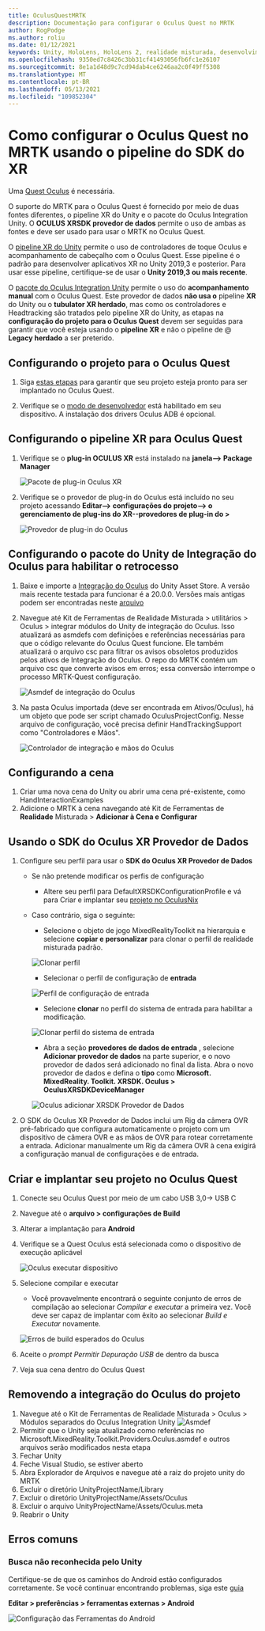 ```yaml
---
title: OculusQuestMRTK
description: Documentação para configurar o Oculus Quest no MRTK
author: RogPodge
ms.author: roliu
ms.date: 01/12/2021
keywords: Unity, HoloLens, HoloLens 2, realidade misturada, desenvolvimento, MRTK, Oculus Quest,
ms.openlocfilehash: 9350ed7c8426c3bb31cf41493056fb6fc1e26107
ms.sourcegitcommit: 8e1a1d48d9c7cd94dab4ce6246aa2c0f49ff5308
ms.translationtype: MT
ms.contentlocale: pt-BR
ms.lasthandoff: 05/13/2021
ms.locfileid: "109852304"
---
```

# <a name="how-to-configure-oculus-quest-in-mrtk-using-the-xr-sdk-pipeline"></a>Como configurar o Oculus Quest no MRTK usando o pipeline do SDK do XR

Uma [Quest Oculus](https://www.oculus.com/quest/) é necessária.

O suporte do MRTK para o Oculus Quest é fornecido por meio de duas fontes diferentes, o pipeline XR do Unity e o pacote do Oculus Integration Unity. O **OCULUS XRSDK provedor de dados** permite o uso de ambas as fontes e deve ser usado para usar o MRTK no Oculus Quest.

O [pipeline XR do Unity](https://docs.unity3d.com/Manual/XR.html) permite o uso de controladores de toque Oculus e acompanhamento de cabeçalho com o Oculus Quest.
Esse pipeline é o padrão para desenvolver aplicativos XR no Unity 2019,3 e posterior. Para usar esse pipeline, certifique-se de usar o **Unity 2019,3 ou mais recente**.

O [pacote do Oculus Integration Unity](https://assetstore.unity.com/packages/tools/integration/oculus-integration-82022) permite o uso do **acompanhamento manual** com o Oculus Quest.
Este provedor de dados **não usa o** pipeline **XR** do Unity ou o **tubulator XR herdado**, mas como os controladores e Headtracking são tratados pelo pipeline XR do Unity, as etapas na **configuração do projeto para o Oculus Quest** devem ser seguidas para garantir que você esteja usando o **pipeline XR** e não o pipeline de @ **Legacy herdado** a ser preterido.

## <a name="setting-up-project-for-the-oculus-quest"></a>Configurando o projeto para o Oculus Quest

1. Siga [estas etapas](https://developer.oculus.com/documentation/unity/book-unity-gsg/) para garantir que seu projeto esteja pronto para ser implantado no Oculus Quest.

1. Verifique se o [modo de desenvolvedor](https://developer.oculus.com/documentation/native/android/mobile-device-setup/) está habilitado em seu dispositivo. A instalação dos drivers Oculus ADB é opcional.

## <a name="setting-up-the-xr-pipeline-for-oculus-quest"></a>Configurando o pipeline XR para Oculus Quest

1. Verifique se o **plug-in OCULUS XR** está instalado na **janela--> Package Manager**

    ![Pacote de plug-in Oculus XR](../images/cross-platform/oculus-quest/OculusXRPluginPackage.png)

1. Verifique se o provedor de plug-in do Oculus está incluído no seu projeto acessando **Editar--> configurações do projeto--> o gerenciamento de plug-ins do XR--provedores de plug-in do >**

    ![Provedor de plug-in do Oculus](../images/cross-platform/oculus-quest/OculusPluginProvider.png)

## <a name="setting-up-the-oculus-integration-unity-package-to-enable-handtracking"></a>Configurando o pacote do Unity de Integração do Oculus para habilitar o retrocesso

1. Baixe e importe a [Integração do Oculus](https://assetstore.unity.com/packages/tools/integration/oculus-integration-82022) do Unity Asset Store. A versão mais recente testada para funcionar é a 20.0.0. Versões mais antigas podem ser encontradas neste [arquivo](https://developer.oculus.com/downloads/package/unity-integration-archive/)

1. Navegue até Kit de Ferramentas de Realidade Misturada > utilitários > Oculus > integrar módulos do Unity de integração do Oculus. Isso atualizará as asmdefs com definições e referências necessárias para que o código relevante do Oculus Quest funcione. Ele também atualizará o arquivo csc para filtrar os avisos obsoletos produzidos pelos ativos de Integração do Oculus. O repo do MRTK contém um arquivo csc que converte avisos em erros; essa conversão interrompe o processo MRTK-Quest configuração.

    ![Asmdef de integração do Oculus](../images/cross-platform/oculus-quest/OculusIntegrationAsmdef.png)

1. Na pasta Oculus importada (deve ser encontrada em Ativos/Oculus), há um objeto que pode ser script chamado OculusProjectConfig. Nesse arquivo de configuração, você precisa definir HandTrackingSupport como "Controladores e Mãos".

    ![Controlador de integração e mãos do Oculus](../images/cross-platform/oculus-quest/OculusIntegrationControllerAndHands.png)

## <a name="setting-up-the-scene"></a>Configurando a cena

1. Criar uma nova cena do Unity ou abrir uma cena pré-existente, como HandInteractionExamples
1. Adicione o MRTK à cena navegando até Kit de Ferramentas de **Realidade** Misturada  >  **Adicionar à Cena e Configurar**

## <a name="using-the-oculus-xr-sdk-data-provider"></a>Usando o SDK do Oculus XR Provedor de Dados

1. Configure seu perfil para usar o **SDK do Oculus XR Provedor de Dados**
    - Se não pretende modificar os perfis de configuração
        - Altere seu perfil para DefaultXRSDKConfigurationProfile e vá para Criar e implantar seu [projeto no OculusNix](oculus-quest-mrtk.md#build-and-deploy-your-project-to-oculus-quest)

    - Caso contrário, siga o seguinte:
        - Selecione o objeto de jogo MixedRealityToolkit na hierarquia e selecione **copiar e personalizar** para clonar o perfil de realidade misturada padrão.

        ![Clonar perfil](../images/cross-platform/CloneProfile.png)

        - Selecionar o perfil de configuração de **entrada**

        ![Perfil de configuração de entrada](../images/cross-platform/InputConfigurationProfile.png)

        - Selecione **clonar** no perfil do sistema de entrada para habilitar a modificação.

        ![Clonar perfil do sistema de entrada](../images/cross-platform/CloneInputSystemProfile.png)

        - Abra a seção **provedores de dados de entrada** , selecione **Adicionar provedor de dados** na parte superior, e o novo provedor de dados será adicionado no final da lista.  Abra o novo provedor de dados e defina o **tipo** como **Microsoft. MixedReality. Toolkit. XRSDK. Oculus > OculusXRSDKDeviceManager**

        ![Oculus adicionar XRSDK Provedor de Dados](../images/cross-platform/oculus-quest/OculusAddDataXRSDKProvider.png)

1. O SDK do Oculus XR Provedor de Dados inclui um Rig da câmera OVR pré-fabricado que configura automaticamente o projeto com um dispositivo de câmera OVR e as mãos de OVR para rotear corretamente a entrada. Adicionar manualmente um Rig da câmera OVR à cena exigirá a configuração manual de configurações e de entrada.

## <a name="build-and-deploy-your-project-to-oculus-quest"></a>Criar e implantar seu projeto no Oculus Quest

1. Conecte seu Oculus Quest por meio de um cabo USB 3,0-> USB C
1. Navegue até o **arquivo > configurações de Build**
1. Alterar a implantação para **Android**
1. Verifique se a Quest Oculus está selecionada como o dispositivo de execução aplicável

    ![Oculus executar dispositivo](../images/cross-platform/oculus-quest/OculusRunDevice.png)

1. Selecione compilar e executar
    - Você provavelmente encontrará o seguinte conjunto de erros de compilação ao selecionar *Compilar e executar* a primeira vez. Você deve ser capaz de implantar com êxito ao selecionar *Build e Executar* novamente.

    ![Erros de build esperados do Oculus](../images/cross-platform/oculus-quest/OculusExpectedBuildErrors.png)

1. Aceite o _prompt Permitir Depuração USB_ de dentro da busca
1. Veja sua cena dentro do Oculus Quest

## <a name="removing-oculus-integration-from-the-project"></a>Removendo a integração do Oculus do projeto

1. Navegue até o Kit de Ferramentas de Realidade Misturada > Oculus > Módulos separados do Oculus Integration Unity  ![ Asmdef](../images/cross-platform/oculus-quest/OculusSeparationAsmdef.png)
1. Permitir que o Unity seja atualizado como referências no Microsoft.MixedReality.Toolkit.Providers.Oculus.asmdef e outros arquivos serão modificados nesta etapa
1. Fechar Unity
1. Feche Visual Studio, se estiver aberto
1. Abra Explorador de Arquivos e navegue até a raiz do projeto unity do MRTK
1. Excluir o diretório UnityProjectName/Library
1. Excluir o diretório UnityProjectName/Assets/Oculus
1. Excluir o arquivo UnityProjectName/Assets/Oculus.meta
1. Reabrir o Unity

## <a name="common-errors"></a>Erros comuns

### <a name="quest-not-recognized-by-unity"></a>Busca não reconhecida pelo Unity

Certifique-se de que os caminhos do Android estão configurados corretamente. Se você continuar encontrando problemas, siga este [guia](https://developer.oculus.com/documentation/unity/book-unity-gsg/#install-android-tools)

**Editar > preferências > ferramentas externas > Android**

![Configuração das Ferramentas do Android](../images/cross-platform/oculus-quest/AndroidToolsConfig.png)
